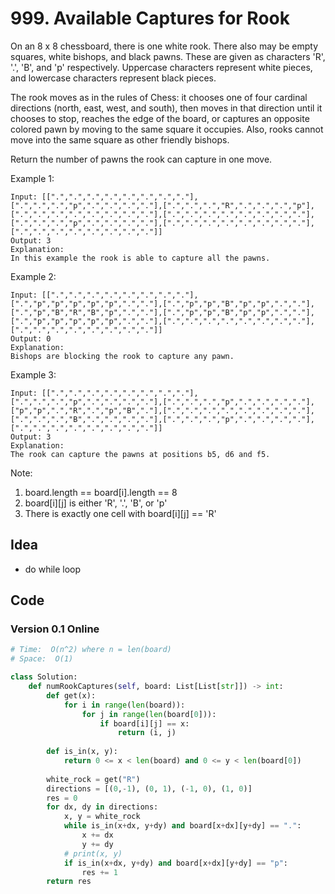 # 999. Available Captures for Rook

On an 8 x 8 chessboard, there is one white rook.  There also may be empty squares, white bishops, and black pawns.  These are given as characters 'R', '.', 'B', and 'p' respectively. Uppercase characters represent white pieces, and lowercase characters represent black pieces.

The rook moves as in the rules of Chess: it chooses one of four cardinal directions (north, east, west, and south), then moves in that direction until it chooses to stop, reaches the edge of the board, or captures an opposite colored pawn by moving to the same square it occupies.  Also, rooks cannot move into the same square as other friendly bishops.

Return the number of pawns the rook can capture in one move.

 

Example 1:


```
Input: [[".",".",".",".",".",".",".","."],[".",".",".","p",".",".",".","."],[".",".",".","R",".",".",".","p"],[".",".",".",".",".",".",".","."],[".",".",".",".",".",".",".","."],[".",".",".","p",".",".",".","."],[".",".",".",".",".",".",".","."],[".",".",".",".",".",".",".","."]]
Output: 3
Explanation: 
In this example the rook is able to capture all the pawns.
```

Example 2:


```
Input: [[".",".",".",".",".",".",".","."],[".","p","p","p","p","p",".","."],[".","p","p","B","p","p",".","."],[".","p","B","R","B","p",".","."],[".","p","p","B","p","p",".","."],[".","p","p","p","p","p",".","."],[".",".",".",".",".",".",".","."],[".",".",".",".",".",".",".","."]]
Output: 0
Explanation: 
Bishops are blocking the rook to capture any pawn.
```

Example 3:


```
Input: [[".",".",".",".",".",".",".","."],[".",".",".","p",".",".",".","."],[".",".",".","p",".",".",".","."],["p","p",".","R",".","p","B","."],[".",".",".",".",".",".",".","."],[".",".",".","B",".",".",".","."],[".",".",".","p",".",".",".","."],[".",".",".",".",".",".",".","."]]
Output: 3
Explanation: 
The rook can capture the pawns at positions b5, d6 and f5.
```

Note:

1. board.length == board[i].length == 8
1. board[i][j] is either 'R', '.', 'B', or 'p'
1. There is exactly one cell with board[i][j] == 'R'


## Idea 

- do while loop

## Code 

### Version 0.1 Online 

``` python 
# Time:  O(n^2) where n = len(board)
# Space:  O(1)

class Solution:
    def numRookCaptures(self, board: List[List[str]]) -> int:
        def get(x):
            for i in range(len(board)):
                for j in range(len(board[0])):
                    if board[i][j] == x:
                        return (i, j)
            
        def is_in(x, y):
            return 0 <= x < len(board) and 0 <= y < len(board[0])
        
        white_rock = get("R")
        directions = [(0,-1), (0, 1), (-1, 0), (1, 0)]
        res = 0 
        for dx, dy in directions:
            x, y = white_rock 
            while is_in(x+dx, y+dy) and board[x+dx][y+dy] == ".":
                x += dx 
                y += dy
            # print(x, y)
            if is_in(x+dx, y+dy) and board[x+dx][y+dy] == "p":
                res += 1
        return res 
                
```